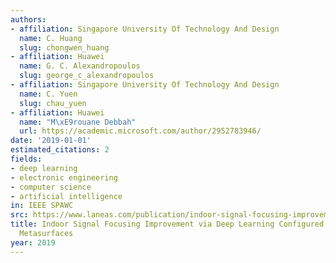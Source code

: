 ```yaml
---
authors:
- affiliation: Singapore University Of Technology And Design
  name: C. Huang
  slug: chongwen_huang
- affiliation: Huawei
  name: G. C. Alexandropoulos
  slug: george_c_alexandropoulos
- affiliation: Singapore University Of Technology And Design
  name: C. Yuen
  slug: chau_yuen
- affiliation: Huawei
  name: "M\xE9rouane Debbah"
  url: https://academic.microsoft.com/author/2952783946/
date: '2019-01-01'
estimated_citations: 2
fields:
- deep learning
- electronic engineering
- computer science
- artificial intelligence
in: IEEE SPAWC
src: https://www.laneas.com/publication/indoor-signal-focusing-improvement-deep-learning-configured-intelligent-metasurfaces
title: Indoor Signal Focusing Improvement via Deep Learning Configured Intelligent
  Metasurfaces
year: 2019
---
```

